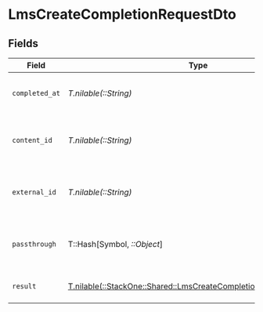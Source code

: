 # LmsCreateCompletionRequestDto


## Fields

| Field                                                                                                                            | Type                                                                                                                             | Required                                                                                                                         | Description                                                                                                                      | Example                                                                                                                          |
| -------------------------------------------------------------------------------------------------------------------------------- | -------------------------------------------------------------------------------------------------------------------------------- | -------------------------------------------------------------------------------------------------------------------------------- | -------------------------------------------------------------------------------------------------------------------------------- | -------------------------------------------------------------------------------------------------------------------------------- |
| `completed_at`                                                                                                                   | *T.nilable(::String)*                                                                                                            | :heavy_minus_sign:                                                                                                               | The date the content was completed                                                                                               | 2021-07-21T14:00:00.000Z                                                                                                         |
| `content_id`                                                                                                                     | *T.nilable(::String)*                                                                                                            | :heavy_minus_sign:                                                                                                               | The content ID associated with this completion                                                                                   | 16873-ENG-VIDEO-1                                                                                                                |
| `external_id`                                                                                                                    | *T.nilable(::String)*                                                                                                            | :heavy_minus_sign:                                                                                                               | The external ID associated with this completion                                                                                  | SOFTWARE-ENG-LV1-TRAINING-VIDEO-1-COMPLETION                                                                                     |
| `passthrough`                                                                                                                    | T::Hash[Symbol, *::Object*]                                                                                                      | :heavy_minus_sign:                                                                                                               | Value to pass through to the provider                                                                                            | {"other_known_names": "John Doe"}                                                                                                |
| `result`                                                                                                                         | [T.nilable(::StackOne::Shared::LmsCreateCompletionRequestDtoResult)](../../models/shared/lmscreatecompletionrequestdtoresult.md) | :heavy_minus_sign:                                                                                                               | The result of the completion                                                                                                     |                                                                                                                                  |